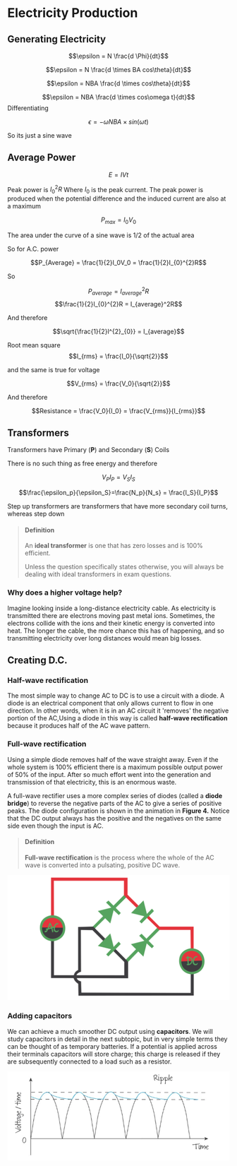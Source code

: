 <script type="text/javascript" async src="https://cdnjs.cloudflare.com/ajax/libs/mathjax/2.7.5/MathJax.js?config=TeX-MML-AM_CHTML"></script>
# Electricity Production 

## Generating Electricity

$$\epsilon = N \frac{d \Phi}{dt}$$

$$\epsilon = N \frac{d \times BA cos\theta}{dt}$$

$$\epsilon = NBA \frac{d \times cos\theta}{dt}$$

$$\epsilon = NBA \frac{d \times cos\omega t}{dt}$$
Differentiating 

$$\epsilon = -\omega NBA \times sin(\omega t)$$


So its just a sine wave




## Average Power

$$E = IVt$$

Peak power is $I^{2}_{0}R$ Where $I_{0}$ is the peak current. The peak power is produced when the potential difference and the induced current are also at a maximum

$$P_{max} = I_{0}V_{0}$$

The area under the curve of a sine wave is 1/2 of the actual area


So for A.C. power

$$P_{Average} = \frac{1}{2}I_0V_0 = \frac{1}{2}I_{0}^{2}R$$

So 

$$P_{average} = I_{average}^2R$$
$$\frac{1}{2}I_{0}^{2}R = I_{average}^2R$$

And therefore 

$$\sqrt{\frac{1}{2}I^{2}_{0}} = I_{average}$$

Root mean square 
$$I_{rms} = \frac{I_0}{\sqrt{2}}$$

and the same is true for voltage

$$V_{rms} = \frac{V_0}{\sqrt{2}}$$

And therefore

$$Resistance = \frac{V_0}{I_0} = \frac{V_{rms}}{I_{rms}}$$




## Transformers

Transformers have Primary (**P**) and Secondary (**S**) Coils

There is no such thing as free energy and therefore 

$$V_P I_P=V_S I_S$$

$$\frac{\epsilon_p}{\epsilon_S}=\frac{N_p}{N_s} = \frac{I_S}{I_P}$$

Step up transformers are transformers that have more secondary coil turns, whereas step down 

>#### Definition
>
>An **ideal transformer** is one that has zero losses and is 100% efficient.
>
>Unless the question specifically states otherwise, you will always be dealing with ideal transformers in exam questions.


### Why does a higher voltage help?

Imagine looking inside a long-distance electricity cable. As electricity is transmitted there are electrons moving past metal ions. Sometimes, the electrons collide with the ions and their kinetic energy is converted into heat. The longer the cable, the more chance this has of happening, and so transmitting electricity over long distances would mean big losses.

## Creating D.C.

### Half-wave rectification

The most simple way to change AC to DC is to use a circuit with a diode. A diode is an electrical component that only allows current to flow in one direction. In other words, when it is in an AC circuit it 'removes' the negative portion of the AC,Using a diode in this way is called **half-wave rectification** because it produces half of the AC wave pattern. 

### Full-wave rectification

Using a simple diode removes half of the wave straight away. Even if the whole system is 100% efficient there is a maximum possible output power of 50% of the input. After so much effort went into the generation and transmission of that electricity, this is an enormous waste.

A full-wave rectifier uses a more complex series of diodes (called a **diode bridge**) to reverse the negative parts of the AC to give a series of positive peaks. The diode configuration is shown in the animation in **Figure 4.** Notice that the DC output always has the positive and the negatives on the same side even though the input is AC.

> #### Definition
>
>**Full-wave rectification** is the process where the whole of the AC wave is converted into a pulsating, positive DC wave.

![Diode Bridge Rectifier](diode-bridge-rectifier.gif)

### Adding capacitors

We can achieve a much smoother DC output using **capacitors**. We will study capacitors in detail in the next subtopic, but in very simple terms they can be thought of as temporary batteries. If a potential is applied across their terminals capacitors will store charge; this charge is released if they are subsequently connected to a load such as a resistor.

![D.C. Ripple](DCRipple.jpg)


